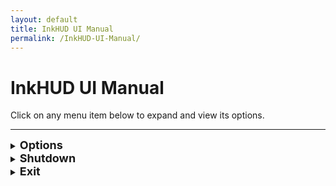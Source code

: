```yaml
---
layout: default
title: InkHUD UI Manual
permalink: /InkHUD-UI-Manual/
---
```


# InkHUD UI Manual

Click on any menu item below to expand and view its options.

---

<details>
  <summary><strong><span style="font-size: 18px;">Options</span></strong> <span style="font-size: 14px;"></span></summary>
  <blockquote>
  InkHUD Settings
  </blockquote>
  <blockquote>
  <details>
    <summary><strong><span style="font-size: 18px;">Applet</span></strong> <span style="font-size: 14px;">(Select Screen to Display)</span></summary>
    
    (Select Screen to Display)

    <blockquote>
    <details>
      <summary><strong><span style="font-size: 18px;">All Messages</span></strong></summary>
      Displays the last heard message from DMs or channels.
    </details>

    <details>
      <summary><strong><span style="font-size: 18px;">DMs</span></strong></summary>
      Shows the last received direct message.
    </details>

    <details>
      <summary><strong><span style="font-size: 18px;">Channel 0</span></strong></summary>
      Displays all recent messages on Channel 0 in a threaded format.
    </details>

    <details>
      <summary><strong><span style="font-size: 18px;">Channel 1</span></strong></summary>
      Displays all recent messages on Channel 1 in a threaded format.
    </details>

    <details>
      <summary><strong><span style="font-size: 18px;">Positions</span></strong></summary>
      Shows the Node Map Position screen, with "X" markers for locations.
    </details>

    <details>
      <summary><strong><span style="font-size: 18px;">Recents List</span></strong></summary>
      Displays a list of last heard nodes within a specified time frame.
    </details>

    <details>
      <summary><strong><span style="font-size: 18px;">Heard</span></strong></summary>
      Lists all nodes heard within a certain time period.
    </details>

    <details>
      <summary><strong><span style="font-size: 18px;">Exit</span></strong></summary>
      Closes the menu screen.
    </details>
    </blockquote>

  </details>

  <details>
    <summary><strong><span style="font-size: 18px;">Auto-Show</span></strong> <span style="font-size: 14px;">(Auto-Switch to New Data)</span></summary>

    <blockquote>
    <details>
      <summary><strong><span style="font-size: 18px;">All Messages</span></strong></summary>
    </details>

    <details>
      <summary><strong><span style="font-size: 18px;">DMs</span></strong></summary>
    </details>

    <details>
      <summary><strong><span style="font-size: 18px;">Channel 0</span></strong></summary>
    </details>

    <details>
      <summary><strong><span style="font-size: 18px;">Channel 1</span></strong></summary>
    </details>

    <details>
      <summary><strong><span style="font-size: 18px;">Positions</span></strong></summary>
    </details>

    <details>
      <summary><strong><span style="font-size: 18px;">Recents List</span></strong></summary>
    </details>

    <details>
      <summary><strong><span style="font-size: 18px;">Heard</span></strong></summary>
    </details>

    <details>
      <summary><strong><span style="font-size: 18px;">Exit</span></strong></summary>
      Closes the menu screen.
    </details>
    </blockquote>

  </details>

  <details>
    <summary><strong><span style="font-size: 18px;">Recent Duration</span></strong> <span style="font-size: 14px;">(Filter Recents List by Time)</span></summary>

    <blockquote>
    <details>
      <summary><strong><span style="font-size: 18px;">2 Minutes</span></strong></summary>
    </details>

    <details>
      <summary><strong><span style="font-size: 18px;">5 Minutes</span></strong></summary>
    </details>

    <details>
      <summary><strong><span style="font-size: 18px;">10 Minutes</span></strong></summary>
    </details>

    <details>
      <summary><strong><span style="font-size: 18px;">30 Minutes</span></strong></summary>
    </details>

    <details>
      <summary><strong><span style="font-size: 18px;">60 Minutes</span></strong></summary>
    </details>

    <details>
      <summary><strong><span style="font-size: 18px;">120 Minutes</span></strong></summary>
    </details>
    </blockquote>

  </details>

  <details>
    <summary><strong><span style="font-size: 18px;">Layout</span></strong></summary>
    <blockquote>
    Splits the screen into different sections for improved data visualization.
    </blockquote>
  </details>

  <details>
    <summary><strong><span style="font-size: 18px;">Rotate</span></strong></summary>
    <blockquote>
    Rotates the screen clockwise for different orientations.
    </blockquote>
  </details>

  <details>
    <summary><strong><span style="font-size: 18px;">Notification</span></strong></summary>
    <blockquote>
    Enables a notification banner when a new message is received.
    </blockquote>
  </details>

  <details>
    <summary><strong><span style="font-size: 18px;">Battery Icon</span></strong></summary>
    <blockquote>
    Displays the battery level on all screens.
    </blockquote>
  </details>

  </blockquote>
</details>

<details>
  <summary><strong><span style="font-size: 18px;">Shutdown</span></strong></summary>

  Puts the device into **Deep Sleep** while saving all current settings and messages.

</details>

<details>
  <summary><strong><span style="font-size: 18px;">Exit</span></strong></summary>
  
  Closes the menu screen.
  
</details>
